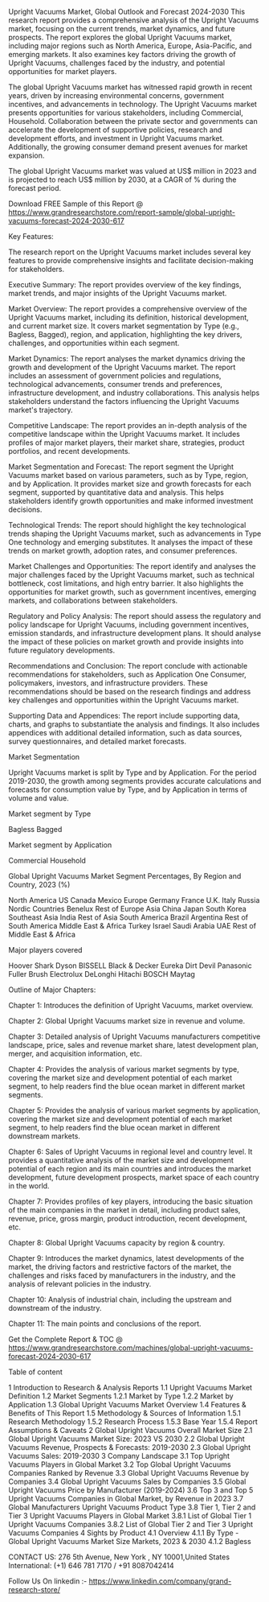 Upright Vacuums Market, Global Outlook and Forecast 2024-2030
This research report provides a comprehensive analysis of the Upright Vacuums market, focusing on the current trends, market dynamics, and future prospects. The report explores the global Upright Vacuums market, including major regions such as North America, Europe, Asia-Pacific, and emerging markets. It also examines key factors driving the growth of Upright Vacuums, challenges faced by the industry, and potential opportunities for market players.

The global Upright Vacuums market has witnessed rapid growth in recent years, driven by increasing environmental concerns, government incentives, and advancements in technology. The Upright Vacuums market presents opportunities for various stakeholders, including Commercial, Household. Collaboration between the private sector and governments can accelerate the development of supportive policies, research and development efforts, and investment in Upright Vacuums market. Additionally, the growing consumer demand present avenues for market expansion.

The global Upright Vacuums market was valued at US$ million in 2023 and is projected to reach US$ million by 2030, at a CAGR of % during the forecast period.

Download FREE Sample of this Report @ https://www.grandresearchstore.com/report-sample/global-upright-vacuums-forecast-2024-2030-617


Key Features:

The research report on the Upright Vacuums market includes several key features to provide comprehensive insights and facilitate decision-making for stakeholders.

Executive Summary: The report provides overview of the key findings, market trends, and major insights of the Upright Vacuums market.

Market Overview: The report provides a comprehensive overview of the Upright Vacuums market, including its definition, historical development, and current market size. It covers market segmentation by Type (e.g., Bagless, Bagged), region, and application, highlighting the key drivers, challenges, and opportunities within each segment.

Market Dynamics: The report analyses the market dynamics driving the growth and development of the Upright Vacuums market. The report includes an assessment of government policies and regulations, technological advancements, consumer trends and preferences, infrastructure development, and industry collaborations. This analysis helps stakeholders understand the factors influencing the Upright Vacuums market's trajectory.

Competitive Landscape: The report provides an in-depth analysis of the competitive landscape within the Upright Vacuums market. It includes profiles of major market players, their market share, strategies, product portfolios, and recent developments.

Market Segmentation and Forecast: The report segment the Upright Vacuums market based on various parameters, such as by Type, region, and by Application. It provides market size and growth forecasts for each segment, supported by quantitative data and analysis. This helps stakeholders identify growth opportunities and make informed investment decisions.

Technological Trends: The report should highlight the key technological trends shaping the Upright Vacuums market, such as advancements in Type One technology and emerging substitutes. It analyses the impact of these trends on market growth, adoption rates, and consumer preferences.

Market Challenges and Opportunities: The report identify and analyses the major challenges faced by the Upright Vacuums market, such as technical bottleneck, cost limitations, and high entry barrier. It also highlights the opportunities for market growth, such as government incentives, emerging markets, and collaborations between stakeholders.

Regulatory and Policy Analysis: The report should assess the regulatory and policy landscape for Upright Vacuums, including government incentives, emission standards, and infrastructure development plans. It should analyse the impact of these policies on market growth and provide insights into future regulatory developments.

Recommendations and Conclusion: The report conclude with actionable recommendations for stakeholders, such as Application One Consumer, policymakers, investors, and infrastructure providers. These recommendations should be based on the research findings and address key challenges and opportunities within the Upright Vacuums market.

Supporting Data and Appendices: The report include supporting data, charts, and graphs to substantiate the analysis and findings. It also includes appendices with additional detailed information, such as data sources, survey questionnaires, and detailed market forecasts.

Market Segmentation

Upright Vacuums market is split by Type and by Application. For the period 2019-2030, the growth among segments provides accurate calculations and forecasts for consumption value by Type, and by Application in terms of volume and value.

Market segment by Type



Bagless
Bagged


Market segment by Application



Commercial
Household


Global Upright Vacuums Market Segment Percentages, By Region and Country, 2023 (%)



North America
US
Canada
Mexico
Europe
Germany
France
U.K.
Italy
Russia
Nordic Countries
Benelux
Rest of Europe
Asia
China
Japan
South Korea
Southeast Asia
India
Rest of Asia
South America
Brazil
Argentina
Rest of South America
Middle East & Africa
Turkey
Israel
Saudi Arabia
UAE
Rest of Middle East & Africa


Major players covered



Hoover
Shark
Dyson
BISSELL
Black & Decker
Eureka
Dirt Devil
Panasonic
Fuller Brush
Electrolux
DeLonghi
Hitachi
BOSCH
Maytag


Outline of Major Chapters:

Chapter 1: Introduces the definition of Upright Vacuums, market overview.

Chapter 2: Global Upright Vacuums market size in revenue and volume.

Chapter 3: Detailed analysis of Upright Vacuums manufacturers competitive landscape, price, sales and revenue market share, latest development plan, merger, and acquisition information, etc.

Chapter 4: Provides the analysis of various market segments by type, covering the market size and development potential of each market segment, to help readers find the blue ocean market in different market segments.

Chapter 5: Provides the analysis of various market segments by application, covering the market size and development potential of each market segment, to help readers find the blue ocean market in different downstream markets.

Chapter 6: Sales of Upright Vacuums in regional level and country level. It provides a quantitative analysis of the market size and development potential of each region and its main countries and introduces the market development, future development prospects, market space of each country in the world.

Chapter 7: Provides profiles of key players, introducing the basic situation of the main companies in the market in detail, including product sales, revenue, price, gross margin, product introduction, recent development, etc.

Chapter 8: Global Upright Vacuums capacity by region & country.

Chapter 9: Introduces the market dynamics, latest developments of the market, the driving factors and restrictive factors of the market, the challenges and risks faced by manufacturers in the industry, and the analysis of relevant policies in the industry.

Chapter 10: Analysis of industrial chain, including the upstream and downstream of the industry.

Chapter 11: The main points and conclusions of the report.

Get the Complete Report & TOC @ https://www.grandresearchstore.com/machines/global-upright-vacuums-forecast-2024-2030-617

Table of content

1 Introduction to Research & Analysis Reports
1.1 Upright Vacuums Market Definition
1.2 Market Segments
1.2.1 Market by Type
1.2.2 Market by Application
1.3 Global Upright Vacuums Market Overview
1.4 Features & Benefits of This Report
1.5 Methodology & Sources of Information
1.5.1 Research Methodology
1.5.2 Research Process
1.5.3 Base Year
1.5.4 Report Assumptions & Caveats
2 Global Upright Vacuums Overall Market Size
2.1 Global Upright Vacuums Market Size: 2023 VS 2030
2.2 Global Upright Vacuums Revenue, Prospects & Forecasts: 2019-2030
2.3 Global Upright Vacuums Sales: 2019-2030
3 Company Landscape
3.1 Top Upright Vacuums Players in Global Market
3.2 Top Global Upright Vacuums Companies Ranked by Revenue
3.3 Global Upright Vacuums Revenue by Companies
3.4 Global Upright Vacuums Sales by Companies
3.5 Global Upright Vacuums Price by Manufacturer (2019-2024)
3.6 Top 3 and Top 5 Upright Vacuums Companies in Global Market, by Revenue in 2023
3.7 Global Manufacturers Upright Vacuums Product Type
3.8 Tier 1, Tier 2 and Tier 3 Upright Vacuums Players in Global Market
3.8.1 List of Global Tier 1 Upright Vacuums Companies
3.8.2 List of Global Tier 2 and Tier 3 Upright Vacuums Companies
4 Sights by Product
4.1 Overview
4.1.1 By Type - Global Upright Vacuums Market Size Markets, 2023 & 2030
4.1.2 Bagless

CONTACT US:
276 5th Avenue, New York , NY 10001,United States
International: (+1) 646 781 7170 / +91 8087042414

Follow Us On linkedin :- https://www.linkedin.com/company/grand-research-store/
 
